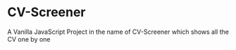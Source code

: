 # CV-Screener
A Vanilla JavaScript Project in the name of CV-Screener which shows all the CV one by one
